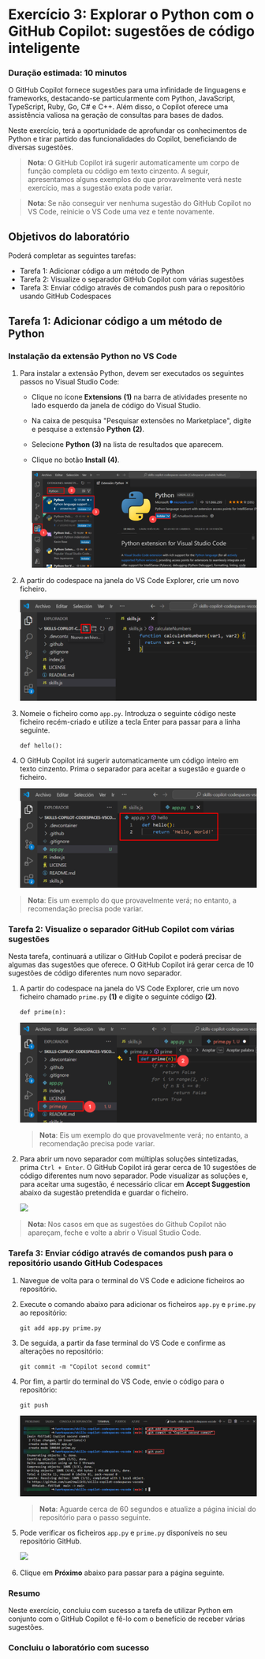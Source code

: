 # Exercício 3: Explorar o Python com o GitHub Copilot: sugestões de código inteligente

### Duração estimada: 10 minutos

O GitHub Copilot fornece sugestões para uma infinidade de linguagens e frameworks, destacando-se particularmente com Python, JavaScript, TypeScript, Ruby, Go, C# e C++. Além disso, o Copilot oferece uma assistência valiosa na geração de consultas para bases de dados.

Neste exercício, terá a oportunidade de aprofundar os conhecimentos de Python e tirar partido das funcionalidades do Copilot, beneficiando de diversas sugestões.

>**Nota**: O GitHub Copilot irá sugerir automaticamente um corpo de função completa ou código em texto cinzento. A seguir, apresentamos alguns exemplos do que provavelmente verá neste exercício, mas a sugestão exata pode variar.

>**Nota**: Se não conseguir ver nenhuma sugestão do GitHub Copilot no VS Code, reinicie o VS Code uma vez e tente novamente.

## Objetivos do laboratório

Poderá completar as seguintes tarefas:

- Tarefa 1: Adicionar código a um método de Python
- Tarefa 2: Visualize o separador GitHub Copilot com várias sugestões
- Tarefa 3: Enviar código através de comandos push para o repositório usando GitHub Codespaces

## Tarefa 1: Adicionar código a um método de Python

### Instalação da extensão Python no VS Code

1. Para instalar a extensão Python, devem ser executados os seguintes passos no Visual Studio Code:

    - Clique no ícone **Extensions** **(1)** na barra de atividades presente no lado esquerdo da janela de código do Visual Studio.
    - Na caixa de pesquisa "Pesquisar extensões no Marketplace", digite e pesquise a extensão **Python** **(2)**.
    - Selecione **Python** **(3)** na lista de resultados que aparecem.
    - Clique no botão **Install** **(4)**.

      ![](../../media/python-install.png)

1. A partir do codespace na janela do VS Code Explorer, crie um novo ficheiro.

   ![](../../media/ex-3-create-py.png)

1. Nomeie o ficheiro como `app.py`. Introduza o seguinte código neste ficheiro recém-criado e utilize a tecla Enter para passar para a linha seguinte.

    ```
    def hello():
    ```

1. O GitHub Copilot irá sugerir automaticamente um código inteiro em texto cinzento. Prima o separador para aceitar a sugestão e guarde o ficheiro.

   ![](../../media/ex-3-apppy.png)

 > **Nota**: Eis um exemplo do que provavelmente verá; no entanto, a recomendação precisa pode variar.

### Tarefa 2: Visualize o separador GitHub Copilot com várias sugestões

Nesta tarefa, continuará a utilizar o GitHub Copilot e poderá precisar de algumas das sugestões que oferece. O GitHub Copilot irá gerar cerca de 10 sugestões de código diferentes num novo separador.

1. A partir do codespace na janela do VS Code Explorer, crie um novo ficheiro chamado `prime.py` **(1)** e digite o seguinte código **(2)**.

    ```
    def prime(n):
    ```

   ![](../../media/co-suggestion1.png)

   > **Nota**: Eis um exemplo do que provavelmente verá; no entanto, a recomendação precisa pode variar.

1. Para abrir um novo separador com múltiplas soluções sintetizadas, prima `Ctrl + Enter`. O GitHub Copilot irá gerar cerca de 10 sugestões de código diferentes num novo separador. Pode visualizar as soluções e, para aceitar uma sugestão, é necessário clicar em **Accept Suggestion** abaixo da sugestão pretendida e guardar o ficheiro.

   ![](../../media/accpet-suggestion.png)

 > **Nota**: Nos casos em que as sugestões do Github Copilot não apareçam, feche e volte a abrir o Visual Studio Code.

### Tarefa 3: Enviar código através de comandos push para o repositório usando GitHub Codespaces

1. Navegue de volta para o terminal do VS Code e adicione ficheiros ao repositório.

2. Execute o comando abaixo para adicionar os ficheiros `app.py` e `prime.py` ao repositório:

    ```
    git add app.py prime.py
    ```

3. De seguida, a partir da fase terminal do VS Code e confirme as alterações no repositório:

    ```
    git commit -m "Copilot second commit"
    ```

4. Por fim, a partir do terminal do VS Code, envie o código para o repositório:

    ```
    git push
    ```

   ![](../../media/ex-3-push2.png)

   >**Nota**: Aguarde cerca de 60 segundos e atualize a página inicial do repositório para o passo seguinte.

5. Pode verificar os ficheiros `app.py` e `prime.py` disponíveis no seu repositório GitHub.

   ![](../../media/ex-3-github3.png)

 <validation step="95754ad8-7b5c-486d-8e7c-d034df03ff1b" />

6. Clique em **Próximo** abaixo para passar para a página seguinte.

### Resumo

Neste exercício, concluiu com sucesso a tarefa de utilizar Python em conjunto com o GitHub Copilot e fê-lo com o benefício de receber várias sugestões.

### Concluiu o laboratório com sucesso